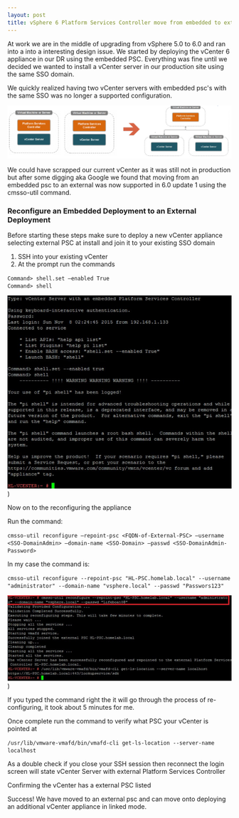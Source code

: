 ```yaml
---
layout: post
title: vSphere 6 Platform Services Controller move from embedded to external 
---
```


At work we are in the middle of upgrading from vSphere 5.0 to 6.0 and ran into a into a interesting design issue. We started by deploying the vCenter 6 appliance in our DR using the embedded PSC. Everything was fine until we decided we wanted to install a vCenter server in our production site using the same SSO domain.

We quickly realized having two vCenter servers with embedded psc's with the same SSO was no longer a supported configuration.

![Alt text](/assets/img/PSCdesign.jpg "PSC Design")

We could have scrapped our current vCenter as it was still not in production but after some digging aka Google we found that moving from an embedded psc to an external was now supported in 6.0 update 1 using the cmsso-util command.

### **Reconfigure an Embedded Deployment to an External Deployment**

Before starting these steps make sure to deploy a new vCenter appliance selecting external PSC at install and join it to your existing SSO domain

1. SSH into your existing vCenter  
2. At the prompt run the commands

  `Command> shell.set –enabled True`  
  `Command> shell`

![Alt text](/assets/img/SSH.jpg "SSH"))

Now on to the reconfiguring the appliance

Run the command:

`cmsso-util reconfigure –repoint-psc <FQDN-of-External-PSC> –username <SSO-DomainAdmin> –domain-name <SSO-Domain> –passwd <SSO-DomainAdmin-Password>`

In my case the command is:

`cmsso-util reconfigure --repoint-psc "HL-PSC.homelab.local" --username "administrator" --domain-name "vsphere.local" --passwd "Passwors123"`

![Alt text](/assets/img/PSCreconfigure1.jpg "PSC Reconfigure"))

If you typed the command right the it will go through the process of re-configuring, it took about 5 minutes for me.

Once complete run the command to verify what PSC your vCenter is pointed at

`/usr/lib/vmware-vmafd/bin/vmafd-cli get-ls-location --server-name localhost`


As a double check if you close your SSH session then reconnect the login screen will state vCenter Server with external Platform Services Controller

Confirming the vCenter has a external PSC listed


Success! We have moved to an external psc and can move onto deploying an additional vCenter appliance in linked mode.

